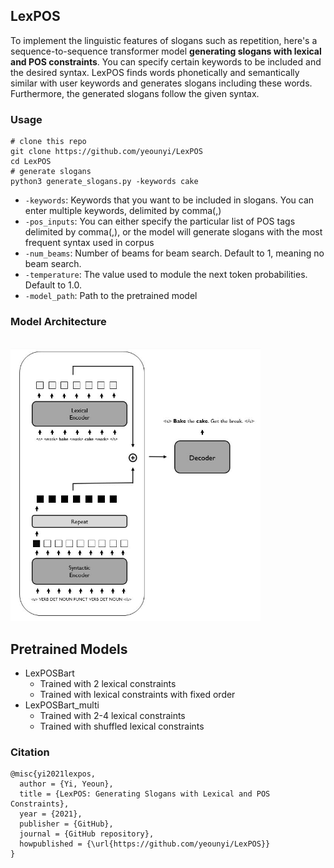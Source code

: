 ## LexPOS
To implement the linguistic features of slogans such as repetition, here's a sequence-to-sequence transformer model <b>generating slogans with lexical and POS constraints</b>. You can specify certain keywords to be included and the desired syntax. LexPOS finds words phonetically and semantically similar with user keywords and generates slogans including these words. Furthermore, the generated slogans follow the given syntax.

### Usage 
```python3
# clone this repo
git clone https://github.com/yeounyi/LexPOS
cd LexPOS
# generate slogans 
python3 generate_slogans.py -keywords cake
```
- `-keywords`: Keywords that you want to be included in slogans. You can enter multiple keywords, delimited by comma(,)
-  `-pos_inputs`: You can either specify the particular list of POS tags delimited by comma(,), or the model will generate slogans with the most frequent syntax used in corpus 
- `-num_beams`: Number of beams for beam search. Default to 1, meaning no beam search.
- `-temperature`: The value used to module the next token probabilities. Default to 1.0.
- `-model_path`: Path to the pretrained model

### Model Architecture
<br>
<img src="https://github.com/yeounyi/yeounyi.github.io/blob/main/assets/img/model_structure.JPG?raw=true" width=400>
<br>

## Pretrained Models 
- LexPOSBart
  - Trained with 2 lexical constraints 
  - Trained with lexical constraints with fixed order 
- LexPOSBart_multi
  - Trained with 2-4 lexical constraints
  - Trained with shuffled lexical constraints   

### Citation
```
@misc{yi2021lexpos,
  author = {Yi, Yeoun},
  title = {LexPOS: Generating Slogans with Lexical and POS Constraints},
  year = {2021},
  publisher = {GitHub},
  journal = {GitHub repository},
  howpublished = {\url{https://github.com/yeounyi/LexPOS}}
}
```
